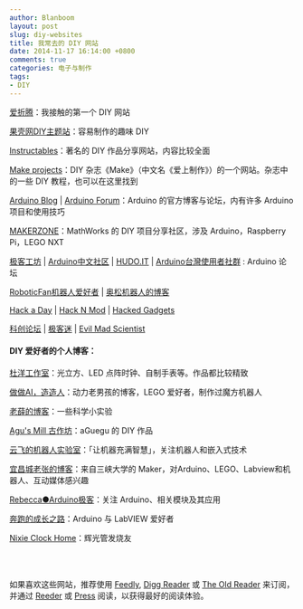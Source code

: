 ```yaml
---
author: Blanboom
layout: post
slug: diy-websites
title: 我常去的 DIY 网站
date: 2014-11-17 16:14:00 +0800
comments: true
categories: 电子与制作
tags:
- DIY
---
```



[爱折腾](http://www.izheteng.com/)：我接触的第一个 DIY 网站

[果壳网DIY主题站](http://www.guokr.com/site/diy/)：容易制作的趣味 DIY

[Instructables](http://www.instructables.com/)：著名的 DIY 作品分享网站，内容比较全面

[Make projects](http://makezine.com/projects/)：DIY 杂志《Make》（中文名《爱上制作》）的一个网站。杂志中的一些 DIY 教程，也可以在这里找到

[Arduino Blog](http://blog.arduino.cc/) | [Arduino Forum](http://forum.arduino.cc)：Arduino 的官方博客与论坛，内有许多 Arduino 项目和使用技巧

[MAKERZONE](http://makerzone.mathworks.com/)：MathWorks 的 DIY 项目分享社区，涉及 Arduino，Raspberry Pi，LEGO NXT

<!-- more -->

[极客工坊](http://www.geek-workshop.com/forum.php) | [Arduino中文社区](http://www.arduino.cn) | [HUDO.IT](http://www.hudo.it) | [Arduino台灣使用者社群](http://arduino.tw/) : Arduino 论坛


[RoboticFan机器人爱好者](http://www.roboticfan.com/) | [奥松机器人的博客](http://blog.sina.com.cn/robotbase)


[Hack a Day](http://hackaday.com/) | [Hack N Mod](http://hacknmod.com/) | [Hacked Gadgets](http://hackedgadgets.com/)


[科创论坛](http://bbs.kechuang.org) | [极客迷](http://www.geekfans.com) | [Evil Mad Scientist](http://www.evilmadscientist.com/)



#### DIY 爱好者的个人博客：

[杜洋工作室](http://doyoung.net/)：光立方、LED 点阵时钟、自制手表等。作品都比较精致

[做做AI，造造人](http://www.diy-robots.com/)：动力老男孩的博客，LEGO 爱好者，制作过魔方机器人

[老薛的博客](http://blog.sina.com.cn/u/1907350525)：一些科学小实验

[Agu's Mill 古作坊](http://aguegu.net/)：aGuegu 的 DIY 作品

[云飞的机器人实验室](http://www.yfworld.com/)：「让机器充满智慧」，关注机器人和嵌入式技术

[宜昌城老张的博客](http://www.eefocus.com/zhang700309/blog/)：来自三峡大学的
Maker，对Arduino、LEGO、Labview和机器人、互动媒体感兴趣

[Rebecca●Arduino极客](http://blog.sina.com.cn/arduino)：关注 Arduino、相关模块及其应用

[奔跑的成长之路](http://blog.sina.com.cn/shenjinxin2008)：Arduino 与 LabVIEW 爱好者

[Nixie Clock Home](http://www.nixieclock.org/)：辉光管发烧友

</br>
</br>

如果喜欢这些网站，推荐使用 [Feedly](http://feedly.com/), [Digg Reader](http://digg.com/reader) 或 [The Old Reader](http://theoldreader.com) 来订阅，并通过 [Reeder](http://reederapp.com) 或 [Press](https://play.google.com/store/apps/details?id=com.twentyfivesquares.press) 阅读，以获得最好的阅读体验。